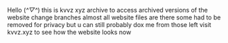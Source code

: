 Hello (*^▽^*)
this is kvvz xyz archive
to access archived versions of the website change branches
almost all website files are there
some had to be removed for privacy
but u can still probably dox me from those left
visit kvvz.xyz to see how the website looks now
